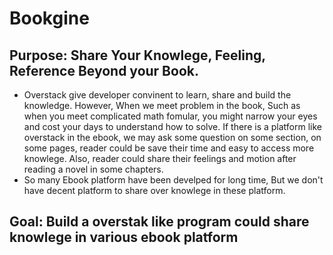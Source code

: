 Bookgine
========
Purpose: Share Your Knowlege, Feeling, Reference Beyond your Book. 
------------------------------------------------------------------
* Overstack give developer convinent to learn, share and build the knowledge. However, When we meet problem in the book, Such as when you meet complicated math fomular, you might narrow your eyes and cost your days to understand how to solve. If there is a platform like overstack in the ebook, we may ask some question on some section, on some pages, reader could be save their time and easy to access more knowlege. Also, reader could share their feelings and motion after reading a novel in some chapters.
* So many Ebook platform have been develped for long time, But we don't have decent platform to share over knowlege in these platform. 

Goal: Build a overstak like program could share knowlege in various ebook platform
----------------------------------------------------------------------------------------------------
